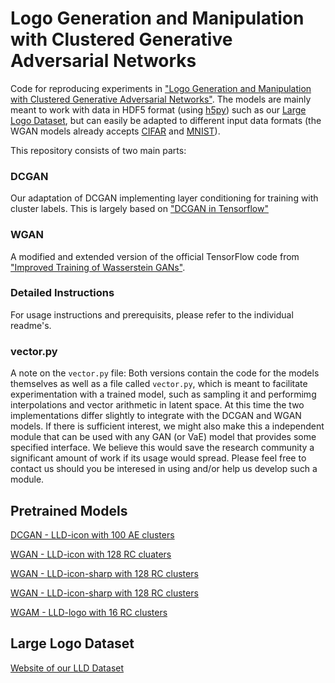 Logo Generation and Manipulation with Clustered Generative Adversarial Networks
===============================================================================

Code for reproducing experiments in ["Logo Generation and Manipulation with Clustered Generative Adversarial Networks"](https://arxiv.org/abs/1712.04407).
The models are mainly meant to work with data in HDF5 format (using [h5py](https://www.h5py.org/)) such as our [Large Logo Dataset](https://data.vision.ee.ethz.ch/sagea/lld/), but can easily be adapted to different input data formats (the WGAN models already accepts [CIFAR](https://www.cs.toronto.edu/~kriz/cifar.html) and [MNIST](http://yann.lecun.com/exdb/mnist/)).

This repository consists of two main parts:

### DCGAN

Our adaptation of DCGAN implementing layer conditioning for training with cluster labels. This is largely based on ["DCGAN in Tensorflow"](https://github.com/carpedm20/DCGAN-tensorflow)

### WGAN

A modified and extended version of the official TensorFlow code from ["Improved Training of Wasserstein GANs"](https://arxiv.org/abs/1704.00028).

### Detailed Instructions

For usage instructions and prerequisits, please refer to the individual readme's.

### vector.py

A note on the `vector.py` file: Both versions contain the code for the models themselves as well as a file called `vector.py`, which is meant to facilitate experimentation with a trained model, such as sampling it and performimg interpolations and vector arithmetic in latent space. At this time the two implementations differ slightly to integrate with the DCGAN and WGAN models. If there is sufficient interest, we might also make this a independent module that can be used with any GAN (or VaE) model that provides some specified interface. We believe this would save the research community a significant amount of work if its usage would spread. Please feel free to contact us should you be interesed in using and/or help us develop such a module.

## Pretrained Models

[DCGAN - LLD-icon with 100 AE clusters](https://data.vision.ee.ethz.ch/sagea/lld/data/model_DCGAN_LLD-icon_ae_100.zip)

[WGAN - LLD-icon with 128 RC cluaters](https://data.vision.ee.ethz.ch/sagea/lld/data/model_WGAN_LLD-icon_rc_128.zip)

[WGAN - LLD-icon-sharp with 128 RC clusters](https://data.vision.ee.ethz.ch/sagea/lld/data/model_WGAN_LLD-icon-sharp_rc_128.zip)

[WGAN - LLD-icon-sharp with 128 RC clusters](https://data.vision.ee.ethz.ch/sagea/lld/data/model_WGAN_LLD-icon-sharp_rc_16.zip)

[WGAM - LLD-logo with 16 RC clusters](https://data.vision.ee.ethz.ch/sagea/lld/data/model_WGAN_LLD-logo_rc_64.zip)

## Large Logo Dataset
[Website of our LLD Dataset](https://data.vision.ee.ethz.ch/sagea/lld/)
